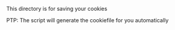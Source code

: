 This directory is for saving your cookies

PTP:
The script will generate the cookiefile for you automatically
